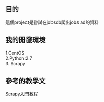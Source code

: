 ## 目的
這個project是嘗試在jobsdb爬出jobs ad的資料  
  
## 我的開發環境  
1.CentOS  
2.Python 2.7  
3. Scrapy
  
## 參考的教學文  
[Scrapy入門教程](http://scrapy-chs.readthedocs.io/zh_CN/1.0/index.html)
